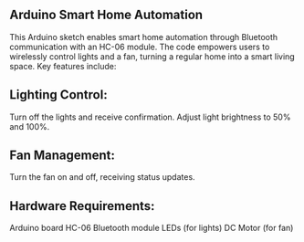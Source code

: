 Arduino Smart Home Automation
-----------------------------
This Arduino sketch enables smart home automation through Bluetooth communication with an HC-06 module. The code empowers users to wirelessly control lights and a fan, turning a regular home into a smart living space. Key features include:

Lighting Control:
-----------------

Turn off the lights and receive confirmation.
Adjust light brightness to 50% and 100%.

Fan Management:
---------------
Turn the fan on and off, receiving status updates.

Hardware Requirements:
----------------------
Arduino board
HC-06 Bluetooth module
LEDs (for lights)
DC Motor (for fan)
